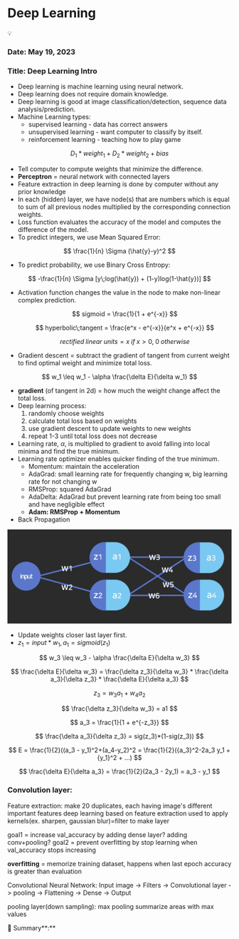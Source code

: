 # Deep Learning

<aside>
💡

</aside>

### Date: May 19, 2023

### Title: Deep Learning Intro

- Deep learning is machine learning using neural network.
- Deep learning does not require domain knowledge.
- Deep learning is good at image classification/detection, sequence data analysis/prediction.
- Machine Learning types:
    - supervised learning - data has correct answers
    - unsupervised learning - want computer to classify by itself.
    - reinforcement learning - teaching how to play game

$$
D_1 * weight_1\;+\;D_2 * weight_2 + bias
$$

- Tell computer to compute weights that minimize the difference.
- **Perceptron** = neural network with connected layers
- Feature extraction in deep learning is done by computer without any prior knowledge
- In each (hidden) layer, we have node(s) that are numbers which is equal to sum of all previous nodes multiplied by the corresponding connection weights.
- Loss function evaluates the accuracy of the model and computes the difference of the model.
- To predict integers, we use Mean Squared Error:

$$
\frac{1}{n} \Sigma (\hat{y}-y)^2
$$

- To predict probability, we use Binary Cross Entropy:

$$
-\frac{1}{n} \Sigma [y\;log(\hat{y}) + (1-y)log(1-\hat{y})]
$$

- Activation function changes the value in the node to make non-linear complex prediction.
    
    $$
    sigmoid = \frac{1}{1 + e^{-x}}
    $$
    
    $$
    hyperbolic\;tangent = \frac{e^x - e^{-x}}{e^x + e^{-x}}
    $$
    
    $$
    rectified\;linear\;units = x\;if\;x > 0,\;0\;otherwise
    $$
    
- Gradient descent = subtract the gradient of tangent from current weight to find optimal weight and minimize total loss.

$$
w_1 \leq w_1 - \alpha \frac{\delta E}{\delta w_1}
$$

- **gradient** (of tangent in 2d) = how much the weight change affect the total loss.
- Deep learning process:
    1. randomly choose weights
    2. calculate total loss based on weights
    3. use gradient descent to update weights to new weights
    4. repeat 1-3 until total loss does not decrease
- Learning rate, $\alpha$, is multiplied to gradient to avoid falling into local minima and find the true minimum.
- Learning rate optimizer enables quicker finding of the true minimum.
    - Momentum: maintain the acceleration
    - AdaGrad: small learning rate for frequently changing w, big learning rate for not changing w
    - RMSProp: squared AdaGrad
    - AdaDelta: AdaGrad but prevent learning rate from being too small and have negligible effect
    - **Adam: RMSProp + Momentum**
- Back Propagation

![Untitled](/Untitled.png)

- Update weights closer last layer first.
- $z_1 = input * w_1, a_1 = sigmoid(z_1)$

$$
w_3 \leq w_3 - \alpha \frac{\delta E}{\delta w_3}
$$

$$
\frac{\delta E}{\delta w_3} = \frac{\delta z_3}{\delta w_3} * \frac{\delta a_3}{\delta z_3} * \frac{\delta E}{\delta a_3}
$$

$$
z_3 = w_3a_1 + w_4a_2
$$

$$
\frac{\delta z_3}{\delta w_3} = a1
$$

$$
a_3 = \frac{1}{1 + e^{-z_3}}
$$

$$
\frac{\delta a_3}{\delta z_3} =  sig(z_3)*(1-sig(z_3)) 
$$

$$
E = \frac{1}{2}((a_3 - y_1)^2+(a_4-y_2)^2 = \frac{1}{2}({a_3}^2-2a_3 y_1 + {y_1}^2 + ...)
$$

$$
\frac{\delta E}{\delta a_3} = \frac{1}{2}(2a_3 - 2y_1) = a_3 - y_1
$$

### Convolution layer:

Feature extraction: make 20 duplicates, each having image's different important features
deep learning based on feature extraction
used to apply kernels(ex. sharpen, gaussian blur)=filter to make layer

goal1 = increase val_accuracy by adding dense layer? adding conv+pooling?
goal2 = prevent overfitting by stop learning when val_accuracy stops increasing

**overfitting** = memorize training dataset, happens when last epoch accuracy is greater than evaluation

Convolutional Neural Network:
Input image -> Filters -> Convolutional layer -> pooling -> Flattening -> Dense -> Output

pooling layer(down sampling):
max pooling summarize areas with max values

<aside>
📌 Summary**:**

</aside>
